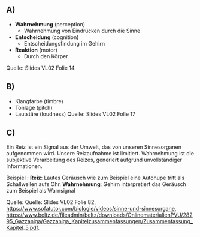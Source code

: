
## A)
- **Wahrnehmung** (perception)
	- Wahrnehmung von Eindrücken durch die Sinne
- **Entscheidung** (cognition)
	- Entscheidungsfindung im Gehirn
- **Reaktion** (motor)
	- Durch den Körper

Quelle: Slides VL02 Folie 14

## B)
- Klangfarbe (timbre)
- Tonlage (pitch)
- Lautstäre (loudness)
Quelle: Slides VL02 Folie 17

## C)
Ein Reiz ist ein Signal aus der Umwelt, das von unseren Sinnesorganen aufgenommen wird. Unsere Reizaufnahme ist limitiert.
Wahrnehmung ist die subjektive Verarbeitung des Reizes, generiert aufgrund unvollständiger Informationen.

Beispiel : 
**Reiz**: Lautes Geräusch wie zum Beispiel eine Autohupe tritt als Schallwellen aufs Ohr.
**Wahrnehmung**: Gehirn interpretiert das Geräusch zum Beispiel als Warnsignal


Quelle: Quelle: Slides VL02 Folie 82, https://www.sofatutor.com/biologie/videos/sinne-und-sinnesorgane, https://www.beltz.de/fileadmin/beltz/downloads/OnlinematerialienPVU/28295_Gazzaniga/Gazzaniga_Kapitelzusammenfassungen/Zusammenfassung_Kapitel_5.pdf.

